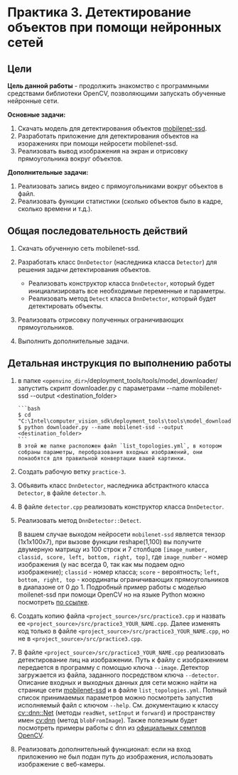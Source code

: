 # Практика 3. Детектирование объектов при помощи нейронных сетей

## Цели

__Цель данной работы__ - продолжить знакомство с программными средствами библиотеки 
OpenCV, позволяющими запускать обученные нейронные сети.

__Основные задачи:__

  1. Скачать модель для детектирования объектов [mobilenet-ssd][mobilenetssd].
  1. Разработать приложение для детектирования объектов на изоражениях при помощи
  нейросети mobilenet-ssd.
  1. Реализовать вывод изображения на экран и отрисовку прямоугольника вокруг объектов.
  
__Дополнительные задачи:__

  1. Реализовать запись видео с прямоугольниками вокруг объектов в файл.
  1. Реализовать функции статистики (сколько объектов было в кадре, сколько времени и т.д.).
  
## Общая последовательность действий

 1. Скачать обученную сеть mobilenet-ssd.
 1. Разработать класс `DnnDetector` (наследника класса `Detector`) для решения задачи детектирования объектов.
 
       - Реализовать конструктор класса `DnnDetector`, который будет инициализировать все необходимые переменные и параметры.
       - Реализовать метод `Detect` класса `DnnDetector`, который будет детектировать объекты.
          
 1. Реализовать отрисовку полученных ограничивающих прямоугольников.
 1. Выполнить дополнительные задачи.

## Детальная инструкция по выполнению работы

 1. в папке `<openvino_dir>`/deployment_tools/tools/model_downloader/  запустить скрипт downloader.py с параметрами --name mobilenet-ssd --output <destination_folder> 

        ```bash
        $ cd "C:\Intel\computer_vision_sdk\deployment_tools\tools\model_downloader"
        $ python downloader.py --name mobilenet-ssd --output <destination_folder>
        ```  
        В этой же папке расположен файл `list_topologies.yml`, в котором собраны параметры, перобразования входных изображений, они понаобятся для правильной конвертации вашей картинки.
 1. Создать рабочую ветку `practice-3`.
 1. Объявить класс `DnnDetector`, наследника абстрактного класса `Detector`, в файле `detector.h`.
 1. В файле `detector.сpp` реализовать конструктор класса `DnnDetector`.
 1. Реализовать метод `DnnDetector::Detect`.
 
       В вашем случае выходом нейросети `mobilenet-ssd` является тензор (1x1x100x7), при вызове функции reshape(1,100) вы получите двумерную матрицу из 100 строк и 7 столбцов `[image_number, classid, score, left, bottom, right, top]`, где `image_number` - номер изображения (у нас всегда 0, так как мы подаем одно изображение); `classid` - номер класса; `score` - вероятность; `left, bottom, right, top` - координаты ограничивающих прямоугольников в диапазоне от 0 до 1. Подробный пример работы с моделью moilenet-ssd при помощи OpenCV но на языке Python можно посмотреть [по ссылке][opencv_dnn_detect]. 
 
 
 1. Создать копию файла `<project_source>/src/practice3.cpp` и назвать ее `<project_source>/src/practice3_YOUR_NAME.cpp`. Далее изменять код только в файле `<project_source>/src/practice3_YOUR_NAME.cpp`, но не в `<project_source>/src/practice3.cpp`.
 
 1. В файле `<project_source>/src/practice3_YOUR_NAME.cpp` реализовать детектирование лиц на изображении. Путь к файлу с изображением передается в программу с помощью ключа `--image`. Детектор загружается из файла, заданного посредством ключа `--detector`. Описание входных и выходных данных для сети можно найти на странице сети [mobilenet-ssd][mobilenetssd] и в файле `list_topologies.yml`. Полный список принимаемых параметров можно посмотреть запустив исполняемый файл с ключом `--help`. См. документацию к классу [cv::dnn::Net][opencv_dnn_net] (методы `readNet`, `setInput` и `forward`) и пространству имен [cv:dnn][opencv_dnn] (метод `blobFromImage`). Также полезным будет посмотреть примеры работы с dnn из [официальных семплов OpenCV][opencv_examples]. 
 1. Реализовать дополнительный функционал: если на вход приложению не был подан путь до изображения, использовать изображение с веб-камеры.
  
<!-- LINKS -->
[mobilenetssd]: https://github.com/chuanqi305/MobileNet-SSD
[opencv_examples]: https://docs.opencv.org/4.1.0/examples.html
[opencv_dnn]: https://docs.opencv.org/4.1.0/df/d57/namespacecv_1_1dnn.html
[opencv_dnn_net]: https://docs.opencv.org/4.1.0/db/d30/classcv_1_1dnn_1_1Net.html#details
[opencv_dnn_detect]: http://www.ebenezertechs.com/mobilenet-ssd-using-opencv-3-4-1-deep-learning-module-python/
